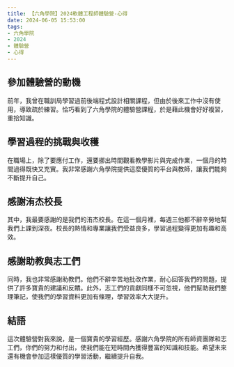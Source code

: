 ```yaml
---
title: 【六角學院】2024軟體工程師體驗營-心得
date: 2024-06-05 15:53:00
tags: 
- 六角學院
- 2024
- 體驗營
- 心得
---
```

## 參加體驗營的動機
前年，我曾在職訓局學習過前後端程式設計相關課程，但由於後來工作中沒有使用，導致疏於練習。恰巧看到了六角學院的體驗營課程，於是藉此機會好好複習，重拾知識。

## 學習過程的挑戰與收穫
在職場上，除了要應付工作，還要挪出時間觀看教學影片與完成作業，一個月的時間過得既快又充實。我非常感謝六角學院提供這麼優質的平台與教師，讓我們能夠不斷提升自己。

## 感謝洧杰校長
其中，我最要感謝的是我們的洧杰校長。在這一個月裡，每週三他都不辭辛勞地幫我們上課到深夜。校長的熱情和專業讓我們受益良多，學習過程變得更加有趣和高效。

## 感謝助教與志工們
同時，我也非常感謝助教們。他們不辭辛苦地批改作業，耐心回答我們的問題，提供了許多寶貴的建議和反饋。此外，志工們的貢獻同樣不可忽視，他們幫助我們整理筆記，使我們的學習資料更加有條理，學習效率大大提升。

## 結語
這次體驗營對我來說，是一個寶貴的學習經歷。感謝六角學院的所有師資團隊和志工們，你們的努力和付出，使我們能在短時間內獲得豐富的知識和技能。希望未來還有機會參加這樣優質的學習活動，繼續提升自我。
